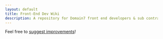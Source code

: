 ```yaml
---
layout: default
title: Front-End Dev Wiki
description: A repository for Domain7 front end developers & sub contractors to use as a coding best practices & resource guide.
---
```


Feel free to [suggest improvements](http://github.com/domain7/fed-wiki)!